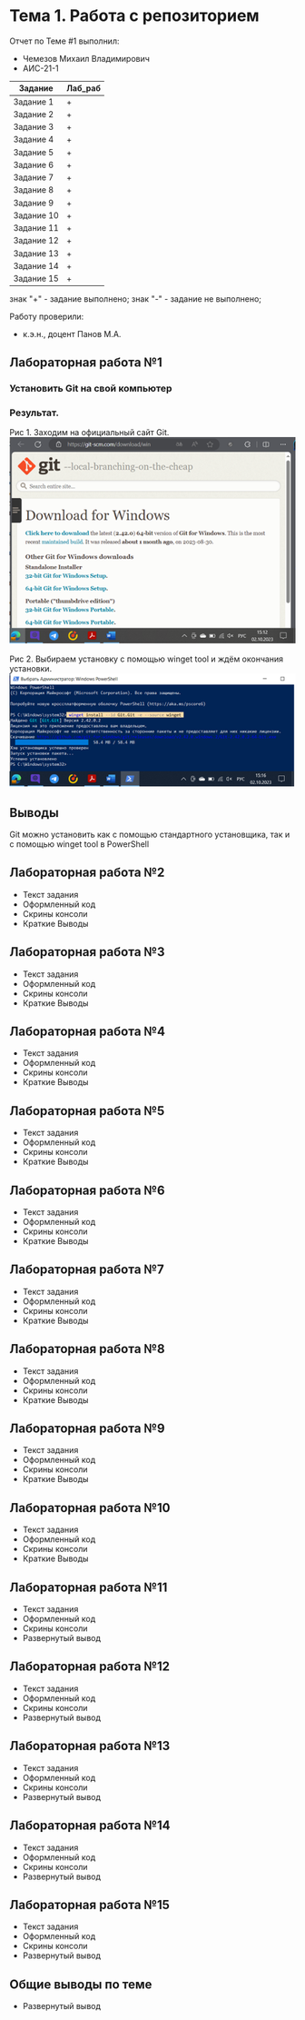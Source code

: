 # Тема 1. Работа с репозиторием
Отчет по Теме #1 выполнил:
- Чемезов Михаил Владимирович
- АИС-21-1

| Задание | Лаб_раб |
| ------ | ------ |
| Задание 1 | + |
| Задание 2 | + |
| Задание 3 | + |
| Задание 4 | + |
| Задание 5 | + |
| Задание 6 | + |
| Задание 7 | + |
| Задание 8 | + |
| Задание 9 | + |
| Задание 10 | + |
| Задание 11 | + |
| Задание 12 | + |
| Задание 13 | + |
| Задание 14 | + |
| Задание 15 | + |

знак "+" - задание выполнено; знак "-" - задание не выполнено;

Работу проверили:
- к.э.н., доцент Панов М.А.

## Лабораторная работа №1
### Установить Git на свой компьютер
### Результат.

Рис 1. Заходим на официальный сайт Git.![Меню]( https://github.com/mvchemezov1/software-engineering/blob/%D0%A2%D0%B5%D0%BC%D0%B0_1/pic/1.png)

Рис 2. Выбираем установку с помощью winget tool и ждём окончания установки.![Меню]( https://github.com/mvchemezov1/software-engineering/blob/%D0%A2%D0%B5%D0%BC%D0%B0_1/pic/2.png)

## Выводы
Git можно установить как с помощью стандартного установщика, так и с помощью  winget tool в PowerShell
## Лабораторная работа №2
- Текст задания
- Оформленный код
- Скрины консоли
- Краткие Выводы

## Лабораторная работа №3
- Текст задания
- Оформленный код
- Скрины консоли
- Краткие Выводы
  
## Лабораторная работа №4
- Текст задания
- Оформленный код
- Скрины консоли
- Краткие Выводы

## Лабораторная работа №5
- Текст задания
- Оформленный код
- Скрины консоли
- Краткие Выводы

## Лабораторная работа №6
- Текст задания
- Оформленный код
- Скрины консоли
- Краткие Выводы

## Лабораторная работа №7
- Текст задания
- Оформленный код
- Скрины консоли
- Краткие Выводы

## Лабораторная работа №8
- Текст задания
- Оформленный код
- Скрины консоли
- Краткие Выводы

## Лабораторная работа №9
- Текст задания
- Оформленный код
- Скрины консоли
- Краткие Выводы

## Лабораторная работа №10
- Текст задания
- Оформленный код
- Скрины консоли
- Краткие Выводы

## Лабораторная работа №11
- Текст задания
- Оформленный код
- Скрины консоли
- Развернутый вывод
  
## Лабораторная работа №12
- Текст задания
- Оформленный код
- Скрины консоли
- Развернутый вывод
  
## Лабораторная работа №13
- Текст задания
- Оформленный код
- Скрины консоли
- Развернутый вывод
  
## Лабораторная работа №14
- Текст задания
- Оформленный код
- Скрины консоли
- Развернутый вывод
  
## Лабораторная работа №15
- Текст задания
- Оформленный код
- Скрины консоли
- Развернутый вывод

## Общие выводы по теме
- Развернутый вывод


